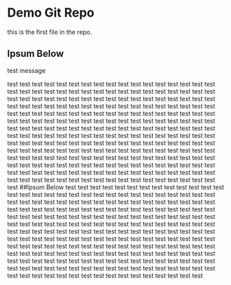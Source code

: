 # Demo Git Repo

 this is the first file in the repo.


## Ipsum Below

test message


test test test test test test test test test test test test test test test 
test test test test test 
test test test test test 
test test test test test 
test test test test test 
test test test test test 
test test test test test 
test test test test test 
test test test test test 
test test test test test 
test test test test test 
test test test test test 
test test test test test 
test test test test test 
test test test test test 
test test test test test 
test test test test test 
test test 
test test test test test 
test test test test test 
test test test test test 
test test test test test 
test test test test test 
test test test test test 
test test test test test 
test test test test test 
test test test test test 
test test test test test 
test test test test test 
test test test test test 
test test test test test 
test test test test test 
test test 
test test test test test 
test test test test test 
test test test test test 
test test test test test 
test test test test test 
test test test test test 
test test test test test 
test test test test test 
test test test test test 
test test test test test 
test test test test test 
test test test test test 
test test test test test 
test test test test test 
##Ipsum Below
test test 
test test test test test 
test test test test test 
test test test test test 
test test test test test 
test test test test test 
test test test test test 
test test test test test 
test test test test test 
test test test test test 
test test test test test 
test test test test test 
test test test test test 
test test test test test 
test test test test test 
test test 
test test test test test 
test test test test test 
test test test test test 
test test test test test 
test test test test test 
test test test test test 
test test test test test 
test test test test test 
test test test test test 
test test test test test 
test test test test test 
test test test test test 
test test test test test 
test test test test test 
test test 
test test test test test 
test test test test test 
test test test test test 
test test test test test 
test test test test test 
test test test test test 
test test test test test 
test test test test test 
test test test test test 
test test test test test 
test test test test test 
test test test test test 
test test test test test 
test test test test test 